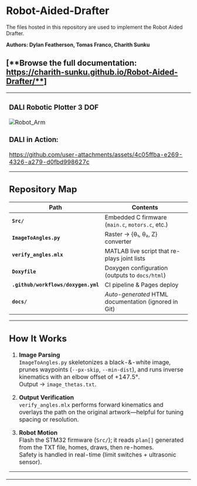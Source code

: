 # Robot-Aided-Drafter

The files hosted in this repository are used to implement the Robot Aided Drafter. 

**Authors: Dylan Featherson, Tomas Franco, Charith Sunku**

[**Browse the full documentation: https://charith-sunku.github.io/Robot-Aided-Drafter/**]
---
<table>
<tr><td width="50%">

### DALI Robotic Plotter 3 DOF

![Robot_Arm](https://github.com/user-attachments/assets/c616fc59-9f7a-4271-8a0e-a60f8165ad10)

### DALI in Action:


https://github.com/user-attachments/assets/4c05ffba-e269-4326-a279-d0fbd998627c


---

## Repository Map

| Path | Contents |
|------|----------|
| **`Src/`** | Embedded C firmware (`main.c`, `motors.c`, etc.) |
| **`ImageToAngles.py`** | Raster → {θ₁, θ₂, Z} converter |
| **`verify_angles.mlx`** | MATLAB live script that re-plays joint lists |
| **`Doxyfile`** | Doxygen configuration (outputs to `docs/html`) |
| **`.github/workflows/doxygen.yml`** | CI pipeline & Pages deploy |
| **`docs/`** | _Auto-generated_ HTML documentation (ignored in Git) |

---

## How It Works

1. **Image Parsing**  
   `ImageToAngles.py` skeletonizes a black-&-white image, prunes
   waypoints (`--px-skip`, `--min-dist`), and runs inverse kinematics with an
   elbow offset of +147.5°.  
   Output → `image_thetas.txt`.

2. **Output Verification**  
   `verify_angles.mlx` performs forward kinematics and overlays the path on the original
   artwork—helpful for tuning spacing or resolution.

3. **Robot Motion**  
   Flash the STM32 firmware (`Src/`); it reads `plan[]` generated from the
   TXT file, homes, draws, then re-homes.  
   Safety is handled in real-time (limit switches + ultrasonic sensor).

---

